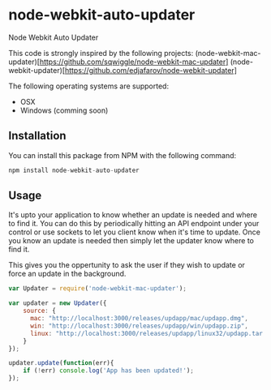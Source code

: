 node-webkit-auto-updater
========================

Node Webkit Auto Updater

This code is strongly inspired by the following projects:
(node-webkit-mac-updater)[https://github.com/sqwiggle/node-webkit-mac-updater]
(node-webkit-updater)[https://github.com/edjafarov/node-webkit-updater]

The following operating systems are supported:
- OSX
- Windows (comming soon)

## Installation

You can install this package from NPM with the following command:

```js
npm install node-webkit-auto-updater
```


## Usage

It's upto your application to know whether an update is needed and where to find it. You can do this by periodically hitting an API endpoint under your control or use sockets to let you client know when it's time to update. Once you know an update is needed then simply let the updater know where to find it. 

This gives you the oppertunity to ask the user if they wish to update or force an update in the background.

```js
var Updater = require('node-webkit-mac-updater');

var updater = new Updater({
    source: {
      mac: "http://localhost:3000/releases/updapp/mac/updapp.dmg",
      win: "http://localhost:3000/releases/updapp/win/updapp.zip",
      linux: "http://localhost:3000/releases/updapp/linux32/updapp.tar.gz"
    }
});

updater.update(function(err){
    if (!err) console.log('App has been updated!');
});

```